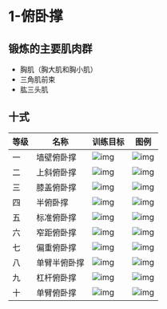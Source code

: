 # 1-俯卧撑

## 锻炼的主要肌肉群
- 胸肌（胸大肌和胸小肌）
- 三角肌前束
- 肱三头肌

## 十式
|等级|名称|训练目标|图例|
|-|-|-|-|
|一|墙壁俯卧撑|![img](./img/1-1-0.png)|![img](./img/1-1-1.png)|
|二|上斜俯卧撑|![img](./img/1-2-0.png)|![img](./img/1-2-1.png)|
|三|膝盖俯卧撑|![img](./img/1-3-0.png)|![img](./img/1-3-1.png)|
|四|半俯卧撑|![img](./img/1-4-0.png)|![img](./img/1-4-1.png)|
|五|标准俯卧撑|![img](./img/1-5-0.png)|![img](./img/1-5-1.png)|
|六|窄距俯卧撑|![img](./img/1-6-0.png)|![img](./img/1-6-1.png)|
|七|偏重俯卧撑|![img](./img/1-7-0.png)|![img](./img/1-7-1.png)|
|八|单臂半俯卧撑|![img](./img/1-8-0.png)|![img](./img/1-8-1.png)|
|九|杠杆俯卧撑|![img](./img/1-9-0.png)|![img](./img/1-9-1.png)|
|十|单臂俯卧撑|![img](./img/1-10-0.png)|![img](./img/1-10-1.png)|
